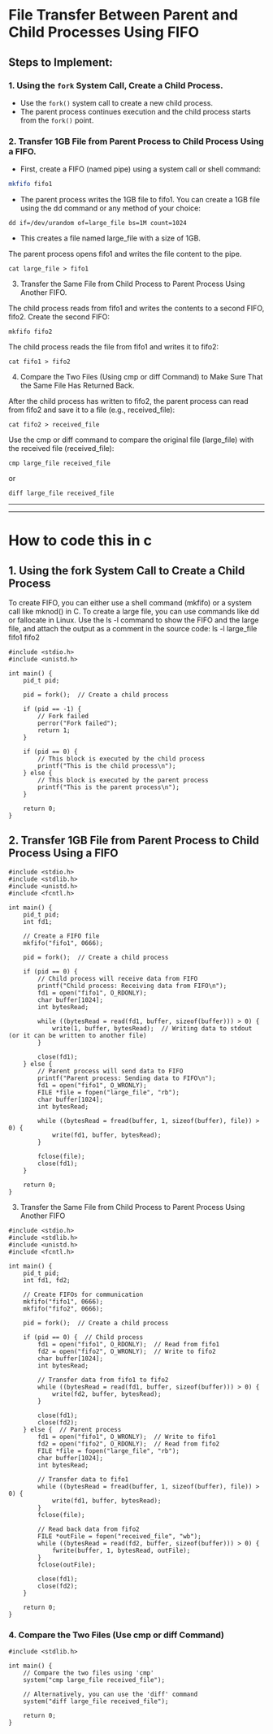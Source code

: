 # File Transfer Between Parent and Child Processes Using FIFO

## Steps to Implement:

### 1. Using the `fork` System Call, Create a Child Process.
- Use the `fork()` system call to create a new child process.
- The parent process continues execution and the child process starts from the `fork()` point.

### 2. Transfer 1GB File from Parent Process to Child Process Using a FIFO.
- First, create a FIFO (named pipe) using a system call or shell command:
```bash
mkfifo fifo1
```

- The parent process writes the 1GB file to fifo1. You can create a 1GB file using the dd command or any method of your choice:

```
dd if=/dev/urandom of=large_file bs=1M count=1024
```

- This creates a file named large_file with a size of 1GB.

The parent process opens fifo1 and writes the file content to the pipe.

```
cat large_file > fifo1
```

3. Transfer the Same File from Child Process to Parent Process Using Another FIFO.

The child process reads from fifo1 and writes the contents to a second FIFO, fifo2.
Create the second FIFO:

```
mkfifo fifo2
```

The child process reads the file from fifo1 and writes it to fifo2:

```
cat fifo1 > fifo2
```

4. Compare the Two Files (Using cmp or diff Command) to Make Sure That the Same File Has Returned Back.

After the child process has written to fifo2, the parent process can read from fifo2 and save it to a file (e.g., received_file):

```
cat fifo2 > received_file
```

Use the cmp or diff command to compare the original file (large_file) with the received file (received_file):

```
cmp large_file received_file
```

or

```
diff large_file received_file
```


---
--- 

# How to code this in c

## 1. Using the fork System Call to Create a Child Process
To create FIFO, you can either use a shell command (mkfifo) or a system call like mknod() in C.
To create a large file, you can use commands like dd or fallocate in Linux.
Use the ls -l command to show the FIFO and the large file, and attach the output as a comment in the source code:
ls -l large_file fifo1 fifo2

```
#include <stdio.h>
#include <unistd.h>

int main() {
    pid_t pid;

    pid = fork();  // Create a child process

    if (pid == -1) {
        // Fork failed
        perror("Fork failed");
        return 1;
    }

    if (pid == 0) {
        // This block is executed by the child process
        printf("This is the child process\n");
    } else {
        // This block is executed by the parent process
        printf("This is the parent process\n");
    }

    return 0;
}
```

## 2. Transfer 1GB File from Parent Process to Child Process Using a FIFO

```
#include <stdio.h>
#include <stdlib.h>
#include <unistd.h>
#include <fcntl.h>

int main() {
    pid_t pid;
    int fd1;

    // Create a FIFO file
    mkfifo("fifo1", 0666);

    pid = fork();  // Create a child process

    if (pid == 0) {
        // Child process will receive data from FIFO
        printf("Child process: Receiving data from FIFO\n");
        fd1 = open("fifo1", O_RDONLY);
        char buffer[1024];
        int bytesRead;

        while ((bytesRead = read(fd1, buffer, sizeof(buffer))) > 0) {
            write(1, buffer, bytesRead);  // Writing data to stdout (or it can be written to another file)
        }

        close(fd1);
    } else {
        // Parent process will send data to FIFO
        printf("Parent process: Sending data to FIFO\n");
        fd1 = open("fifo1", O_WRONLY);
        FILE *file = fopen("large_file", "rb");
        char buffer[1024];
        int bytesRead;

        while ((bytesRead = fread(buffer, 1, sizeof(buffer), file)) > 0) {
            write(fd1, buffer, bytesRead);
        }

        fclose(file);
        close(fd1);
    }

    return 0;
}
```

3. Transfer the Same File from Child Process to Parent Process Using Another FIFO

```
#include <stdio.h>
#include <stdlib.h>
#include <unistd.h>
#include <fcntl.h>

int main() {
    pid_t pid;
    int fd1, fd2;

    // Create FIFOs for communication
    mkfifo("fifo1", 0666);
    mkfifo("fifo2", 0666);

    pid = fork();  // Create a child process

    if (pid == 0) {  // Child process
        fd1 = open("fifo1", O_RDONLY);  // Read from fifo1
        fd2 = open("fifo2", O_WRONLY);  // Write to fifo2
        char buffer[1024];
        int bytesRead;

        // Transfer data from fifo1 to fifo2
        while ((bytesRead = read(fd1, buffer, sizeof(buffer))) > 0) {
            write(fd2, buffer, bytesRead);
        }

        close(fd1);
        close(fd2);
    } else {  // Parent process
        fd1 = open("fifo1", O_WRONLY);  // Write to fifo1
        fd2 = open("fifo2", O_RDONLY);  // Read from fifo2
        FILE *file = fopen("large_file", "rb");
        char buffer[1024];
        int bytesRead;

        // Transfer data to fifo1
        while ((bytesRead = fread(buffer, 1, sizeof(buffer), file)) > 0) {
            write(fd1, buffer, bytesRead);
        }
        fclose(file);

        // Read back data from fifo2
        FILE *outFile = fopen("received_file", "wb");
        while ((bytesRead = read(fd2, buffer, sizeof(buffer))) > 0) {
            fwrite(buffer, 1, bytesRead, outFile);
        }
        fclose(outFile);

        close(fd1);
        close(fd2);
    }

    return 0;
}
```

### 4. Compare the Two Files (Use cmp or diff Command)

```
#include <stdlib.h>

int main() {
    // Compare the two files using 'cmp'
    system("cmp large_file received_file");

    // Alternatively, you can use the 'diff' command
    system("diff large_file received_file");

    return 0;
}
```

